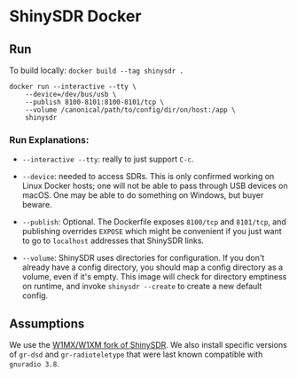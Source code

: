# ShinySDR Docker

## Run

To build locally: `docker build --tag shinysdr .`

```
docker run --interactive --tty \
    --device=/dev/bus/usb \
    --publish 8100-8101:8100-8101/tcp \
    --volume /canonical/path/to/config/dir/on/host:/app \
    shinysdr
```

### Run Explanations:

- `--interactive --tty`: really to just support `C-c`.

- `--device`: needed to access SDRs. This is only confirmed working on Linux Docker hosts; one will not be able to pass through USB devices on macOS. One may be able to do something on Windows, but buyer beware.

- `--publish`: Optional. The Dockerfile exposes `8100/tcp` and `8101/tcp`, and publishing overrides `EXPOSE` which might be convenient if you just want to go to `localhost` addresses that ShinySDR links.

- `--volume`: ShinySDR uses directories for configuration. If you don't already have a config directory, you should map a config directory as a volume, even if it's empty. This image will check for directory emptiness on runtime, and invoke `shinysdr --create` to create a new default config.

## Assumptions

We use the [W1MX/W1XM fork of ShinySDR](https://github.com/w1xm/shinysdr). We also install specific versions of `gr-dsd` and `gr-radioteletype` that were last known compatible with `gnuradio 3.8`.
